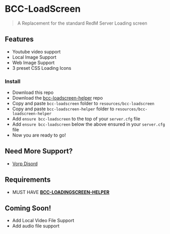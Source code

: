 # BCC-LoadScreen
> A Replacement for the standard RedM Server Loading screen

## Features
- Youtube video support
- Local Image Support
- Web Image Support
- 3 preset CSS Loading Icons

### Install
* Download this repo
* Download the [bcc-loadscreen-helper](https://github.com/BryceCanyonCounty/bcc-loadscreen-helper) repo
* Copy and paste `bcc-loadscreen` folder to `resources/bcc-loadscreen`
* Copy and paste `bcc-loadscreen-helper` folder to `resources/bcc-loadscreen-helper`
* Add `ensure bcc-loadscreen` to the top of your `server.cfg` file
* Add `ensure bcc-loadscreen` below the above ensured in your `server.cfg` file
* Now you are ready to go!

## Need More Support? 
- [Vorp Disord](https://discord.gg/DHGVAbCj7N)

## Requirements
- MUST HAVE [**BCC-LOADINGSCREEN-HELPER**](https://github.com/BryceCanyonCounty/bcc-loadscreen-helper)

## Coming Soon!
- Add Local Video File Support
- Add audio file support

